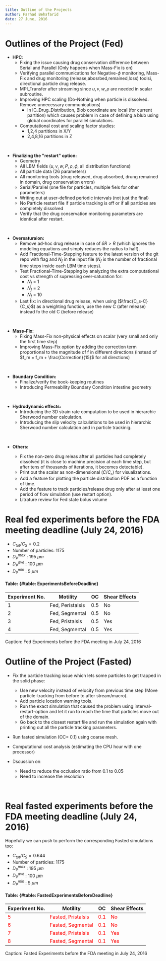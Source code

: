 ```yaml
---
title: Outline of the Projects
author: Farhad Behafarid
date: 27 June, 2016
---
```


# Outlines of the Project (Fed)

* **HPC**:
	* Fixing the issue causing drug conservation difference between Serial and Parallel (Only happens when Mass-Fix is on)
	* Verifying parallel communications for Negative-$\phi$ monitoring, Mass-Fix and drug monitoring (release,abosrbed,remained,loss) toolsi, directional particle drug release.
	* MPI_Transfer after streaming since $u, v, w, \rho$ are needed in scalar subroutine.
	* Improving HPC scaling (Do-Nothing when particle is dissolved. Remove unnecessary communications)
        * In IC_Drug_Distribution, Blob coordinate are local (for current partition)  which causes problem in case of defining a  blub using global coordinates for parallel simulations.
	* Computational cost and scaling factor studies:
		* 1,2,4 partitions in X/Y 
		* 2,4,8,16 partitions in Z

&nbsp;


* **Finalizing the "restart" option:**
	* Geometry
	* All LBM fields ($u, v, w, P, \rho, \phi$,  all distribution functions)
	* All particle data (26 parameters)
	* All monitoring tools (drug released, drug absorbed, drung remained in domain, drug conservation errors)
	* Serial/Parallel (one file for particles, multiple fiels for other parameters)
	* Writing out at user-defined periodic intervals (not just the final)
	* No Particle restart file if particle tracking is off or if all particles are completely dissolved
	* Verify that the drug conservation monitoring parameters are identical after restart.

&nbsp;

* **Oversaturaion:**
	* Remove ad-hoc drug release in case of  $\delta R > R$ (which ignores the modeling equations and simply reduces the radius to half).
	* Add Fractional-Time-Stepping feature to the latest version of the git repo with flag and $N_f$ in the input file ($N_f$ is the number of fractional time steps inside each LBM time steps).
	* Test Fractional-Time-Stepping by analyzing the extra computational cost vs strength of supressing over-saturation for:
		* $N_f$ = 1
		* $N_f$ = 2
		* $N_f$ = 10
	* Last fix: in directional drug release, when using ($\frac{C_s-C}{C_s}$) as a weighting function, use the new C (after release) instead fo the old C (before release)

&nbsp;

* **Mass-Fix:**
	* Fixing Mass-Fix non-physical effects on scalar (very small and only the first time step)
	* Improving Mass-Fix option by adding the correction term proportional to the magnitude of f in different directions (instead of $f_m = f_m + \frac{Correction}{15}$ for all directions)

&nbsp;

* **Boundary Condition:** 
	* Finalize/verify the book-keeping routines
	* Introducing Permeability Boundary Condition intestine geometry

&nbsp;

* **Hydrodynamic effects:**
	* Introducing the 3D strain rate computation to be used in  hierarchic Sherwood number calculation.
	* Introducing the slip velocity calculations to be used in hierarchic Sherwood number calculation and in particle trackinig.

&nbsp;

* **Others:**

	* Fix the non-zero drug releas after all particles had completely dissolved (it is close to machine precision at each time step, but after tens of thousands of iterations, it becomes detectable).
	* Print out the scalar as non-dimensional ($C/C_s$) for visualizations.
	* Add a feature for plotting the particle distribution PDF as a function of time.
	* Add the feature to track particles/release drug only after at least one period of flow simulation (use restart option).
	* Litrature review for Fed state bolus volume
&nbsp;



# Real fed experiments before the FDA meeting deadline (July 24, 2016)

* $C_{tot}/C_S= 0.2$ 
* Number of particles: 1175
* $D_P^{max}$ : 195 $\mu m$
* $D_P^{ave}$ : 100 $\mu m$
* $D_P^{min}$ : 5 $\mu m$

#### Table:  {#table: ExperimentsBeforeDeadline}

| Experiment No.                | Motility                                      | OC                            |Shear Effects                  |
|-------------------------------|-----------------------------------------------|-------------------------------|-------------------------------|
| 1                             |                        Fed,    Peristalsis    | 0.5                           | No                            |
| 2                             |                        Fed,    Segmental      | 0.5                           | No                            |
| 3                             |                        Fed,    Pristalsis     | 0.5                           | Yes                           |
| 4                             |                        Fed,    Segmental      | 0.5                           | Yes                           |

Caption: Fed Experiments before the FDA meeting in July 24, 2016
























# Outline of the Project (Fasted)

* Fix the particle tracking issue which lets some particles to get trapped in the solid phase:
	* Use new velocity instead of velocity from previous time step (Move particle-tracking from before to after stream/macro).
	* Add particle location warning tools. 
	* Run the exact simulation that caused the problem using interval-restart-option and let it run to reach the time that particles move out of the domain.
	* Go back to the closest restart file and run the simulation again with printing out all the particle tracking parameters.

* Run fasted simulation (OC= 0.1) using coarse mesh.

* Computational cost analysis (estimating the CPU hour with one processor)

* Dscussion on:
	* Need to reduce the occlusion ratio from 0.1 to 0.05
	* Need to increase the resolution


&nbsp;


# Real fasted experiments before the FDA meeting deadline (July 24, 2016)

Hopefully we can push to perform the corresponding Fasted simulations too:

* $C_{tot}/C_S= 0.644$
* Number of particles: 1175
* $D_P^{max}$ : 195 $\mu m$ 
* $D_P^{ave}$ : 100 $\mu m$
* $D_P^{min}$ : 5 $\mu m$ 

#### Table:  {#table: FastedExperimentsBeforeDeadline}


| Experiment No.                | Motility                                      | OC                            |Shear Effects                  |
|-------------------------------|-----------------------------------------------|-------------------------------|-------------------------------|
|<span style="color:red"> 5     |<span style="color:red">Fasted, Pristalsis     |<span style="color:red"> 0.1   |<span style="color:red"> No    |
|<span style="color:red"> 6     |<span style="color:red">Fasted, Segmental      |<span style="color:red"> 0.1   |<span style="color:red"> No    |
|<span style="color:red"> 7     |<span style="color:red">Fasted, Pristalsis     |<span style="color:red"> 0.1   |<span style="color:red"> Yes   |
|<span style="color:red"> 8     |<span style="color:red">Fasted, Segmental      |<span style="color:red"> 0.1   |<span style="color:red"> Yes   |

Caption: Fasted Experiments before the FDA meeting in July 24, 2016

